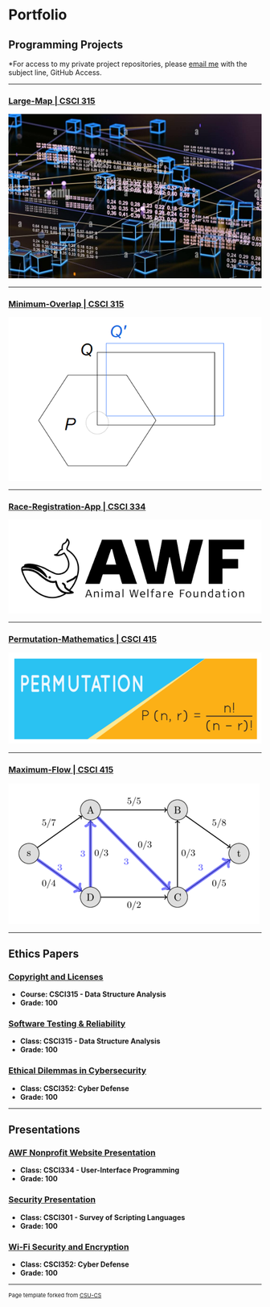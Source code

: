 Portfolio
=========

Programming Projects
--------------------

*For access to my private project repositories, please [email me](mailto:example@csustudent.net?subject=GitHub%20Access) with the subject line, GitHub Access.

---
### [Large-Map | CSCI 315](https://sanchez-rickc137.github.io/Large-Map.html)

[![Large-Map](images/Map.jpg)](https://sanchez-rickc137.github.io/Large-Map.html)

---
### [Minimum-Overlap | CSCI 315](https://sanchez-rickc137.github.io/Minimum-Overlap.html)

[![Minimum-Overlap](images/MinOverlap.png)](https://sanchez-rickc137.github.io/Minimum-Overlap.html)

---
### [Race-Registration-App | CSCI 334](https://sanchez-rickc137.github.io/Race-Registration-App.html)

[![Race-Registration-App](images/AWF_1.png)](https://sanchez-rickc137.github.io/Race-Registration-App.html)

---
### [Permutation-Mathematics | CSCI 415](https://sanchez-rickc137.github.io/Permutation-Mathematics.html)

[![Permutation-Mathematics](images/Permutation.png)](https://sanchez-rickc137.github.io/Permutation-Mathematics.html)

---
### [Maximum-Flow | CSCI 415](https://sanchez-rickc137.github.io/Maximum-Flow.html)

[![Maximum-Flow](images/MaxFlow.png)](https://sanchez-rickc137.github.io/Maximum-Flow.html)

---

Ethics Papers
-------------

### [Copyright and Licenses](https://github.com/Sanchez-RickC137/Sanchez-RickC137.github.io/blob/master/pdf/Copyright%20and%20Licenses.pdf)

-   **Course: CSCI315 - Data Structure Analysis**  
-   **Grade: 100**

### [Software Testing & Reliability](https://github.com/Sanchez-RickC137/Sanchez-RickC137.github.io/blob/master/pdf/Software%20Testing%20%26%20Reliability.pdf)

-   **Class: CSCI315 - Data Structure Analysis** 
-   **Grade: 100**

### [Ethical Dilemmas in Cybersecurity](https://github.com/Sanchez-RickC137/Sanchez-RickC137.github.io/blob/master/pdf/Ethical%20Dilemmas%20in%20Cybersecurity.pdf)

-   **Class: CSCI352: Cyber Defense** 
-   **Grade: 100**

---

Presentations
-------------

### [AWF Nonprofit Website Presentation](https://youtu.be/hcZogURE6EU/.)

- **Class: CSCI334 - User-Interface Programming** 
- **Grade: 100**


### [Security Presentation](https://youtu.be/17P3c9-l7XY/.)

- **Class: CSCI301 - Survey of Scripting Languages** 
- **Grade: 100**


### [Wi-Fi Security and Encryption](https://github.com/Sanchez-RickC137/Sanchez-RickC137.github.io/blob/master/pdf/Wi-FI%20Security%20and%20Encryption.pdf)

- **Class: CSCI352: Cyber Defense** 
- **Grade: 100**

---

<p style="font-size:11px">Page template forked from <a href="https://github.com/csu-cs/csci-portfolio">CSU-CS</a></p>
<!-- Remove above link if you don't want to attributive -->
